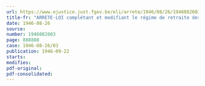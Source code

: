 ```yaml
---
url: https://www.ejustice.just.fgov.be/eli/arrete/1946/08/26/1946082603/justel
title-fr: "ARRETE-LOI complétant et modifiant le régime de retraite des ouvriers mineurs"
date: 1946-08-26
source:
number: 1946082603
page: 888888
case: 1946-08-26/03
publication: 1946-09-22
starts:
modifies:
pdf-original:
pdf-consolidated:
---
```


